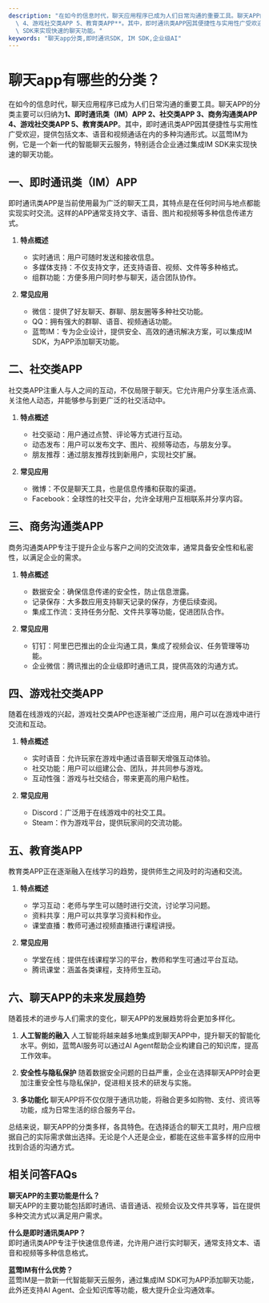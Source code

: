 ```yaml
---
description: "在如今的信息时代，聊天应用程序已成为人们日常沟通的重要工具。聊天APP的分类主要可以归纳为**1、即时通讯类（IM）APP 2、社交类APP 3、商务沟通类APP\
  \ 4、游戏社交类APP 5、教育类APP**。其中，即时通讯类APP因其便捷性与实用性广受欢迎，提供包括文本、语音和视频通话在内的多种沟通形式。以蓝莺IM为例，它是一个新一代的智能聊天云服务，特别适合企业通过集成IM\
  \ SDK来实现快速的聊天功能。"
keywords: "聊天app分类,即时通讯SDK, IM SDK,企业级AI"
---
```

# 聊天app有哪些的分类？

在如今的信息时代，聊天应用程序已成为人们日常沟通的重要工具。聊天APP的分类主要可以归纳为**1、即时通讯类（IM）APP 2、社交类APP 3、商务沟通类APP 4、游戏社交类APP 5、教育类APP**。其中，即时通讯类APP因其便捷性与实用性广受欢迎，提供包括文本、语音和视频通话在内的多种沟通形式。以蓝莺IM为例，它是一个新一代的智能聊天云服务，特别适合企业通过集成IM SDK来实现快速的聊天功能。

## **一、即时通讯类（IM）APP**

即时通讯类APP是当前使用最为广泛的聊天工具，其特点是在任何时间与地点都能实现实时交流。这样的APP通常支持文字、语音、图片和视频等多种信息传递方式。

1. **特点概述**
   - 实时通讯：用户可随时发送和接收信息。
   - 多媒体支持：不仅支持文字，还支持语音、视频、文件等多种格式。
   - 组群功能：方便多用户同时参与聊天，适合团队协作。

2. **常见应用**
   - 微信：提供了好友聊天、群聊、朋友圈等多种社交功能。
   - QQ：拥有强大的群聊、语音、视频通话功能。
   - 蓝莺IM：专为企业设计，提供安全、高效的通讯解决方案，可以集成IM SDK，为APP添加聊天功能。

## **二、社交类APP**

社交类APP注重人与人之间的互动，不仅局限于聊天。它允许用户分享生活点滴、关注他人动态，并能够参与到更广泛的社交活动中。

1. **特点概述**
   - 社交驱动：用户通过点赞、评论等方式进行互动。
   - 动态发布：用户可以发布文字、图片、视频等动态，与朋友分享。
   - 朋友推荐：通过朋友推荐找到新用户，实现社交扩展。

2. **常见应用**
   - 微博：不仅是聊天工具，也是信息传播和获取的渠道。
   - Facebook：全球性的社交平台，允许全球用户互相联系并分享内容。

## **三、商务沟通类APP**

商务沟通类APP专注于提升企业与客户之间的交流效率，通常具备安全性和私密性，以满足企业的需求。

1. **特点概述**
   - 数据安全：确保信息传递的安全性，防止信息泄露。
   - 记录保存：大多数应用支持聊天记录的保存，方便后续查阅。
   - 集成工作流：支持任务分配、文件共享等功能，促进团队合作。

2. **常见应用**
   - 钉钉：阿里巴巴推出的企业沟通工具，集成了视频会议、任务管理等功能。
   - 企业微信：腾讯推出的企业级即时通讯工具，提供高效的沟通方式。

## **四、游戏社交类APP**

随着在线游戏的兴起，游戏社交类APP也逐渐被广泛应用，用户可以在游戏中进行交流和互动。

1. **特点概述**
   - 实时语音：允许玩家在游戏中通过语音聊天增强互动体验。
   - 社交功能：用户可以组建公会、团队，并共同参与游戏。
   - 互动性强：游戏与社交结合，带来更高的用户粘性。

2. **常见应用**
   - Discord：广泛用于在线游戏中的社交工具。
   - Steam：作为游戏平台，提供玩家间的交流功能。

## **五、教育类APP**

教育类APP正在逐渐融入在线学习的趋势，提供师生之间及时的沟通和交流。

1. **特点概述**
   - 学习互动：老师与学生可以随时进行交流，讨论学习问题。
   - 资料共享：用户可以共享学习资料和作业。
   - 课堂直播：教师可通过视频直播进行课程讲授。

2. **常见应用**
   - 学堂在线：提供在线课程学习的平台，教师和学生可通过平台互动。
   - 腾讯课堂：涵盖各类课程，支持师生互动。

## **六、聊天APP的未来发展趋势**

随着技术的进步与人们需求的变化，聊天APP的发展趋势将会更加多样化。

1. **人工智能的融入**
   人工智能将越来越多地集成到聊天APP中，提升聊天的智能化水平。例如，蓝莺AI服务可以通过AI Agent帮助企业构建自己的知识库，提高工作效率。

2. **安全性与隐私保护**
   随着数据安全问题的日益严重，企业在选择聊天APP时会更加注重安全性与隐私保护，促进相关技术的研发与实施。

3. **多功能化**
   聊天APP将不仅仅限于通讯功能，将融合更多如购物、支付、资讯等功能，成为日常生活的综合服务平台。

总结来说，聊天APP的分类多样，各具特色。在选择适合的聊天工具时，用户应根据自己的实际需求做出选择。无论是个人还是企业，都能在这些丰富多样的应用中找到合适的沟通方式。

## 相关问答FAQs

**聊天APP的主要功能是什么？**  
聊天APP的主要功能包括即时通讯、语音通话、视频会议及文件共享等，旨在提供多种交流方式以满足用户需求。

**什么是即时通讯类APP？**  
即时通讯类APP专注于快速信息传递，允许用户进行实时聊天，通常支持文本、语音和视频等多种信息格式。

**蓝莺IM有什么优势？**  
蓝莺IM是一款新一代智能聊天云服务，通过集成IM SDK可为APP添加聊天功能，此外还支持AI Agent、企业知识库等功能，极大提升企业沟通效率。
